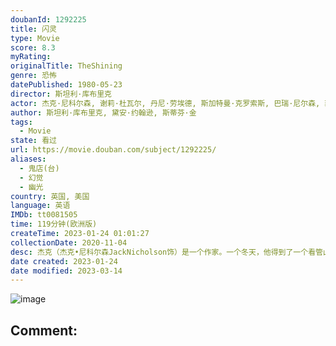 ```yaml
---
doubanId: 1292225
title: 闪灵
type: Movie
score: 8.3
myRating: 
originalTitle: TheShining
genre: 恐怖
datePublished: 1980-05-23
director: 斯坦利·库布里克
actor: 杰克·尼科尔森, 谢莉·杜瓦尔, 丹尼·劳埃德, 斯加特曼·克罗索斯, 巴瑞·尼尔森, 菲利普·斯通, 乔·托克尔, 安妮·杰克逊, 托尼·伯顿, 薇薇安·库布里克, 莉娅·贝尔达姆, 巴里·丹尼, 丽莎·伯恩斯, 路易丝·伯恩斯
author: 斯坦利·库布里克, 黛安·约翰逊, 斯蒂芬·金
tags:
  - Movie
state: 看过
url: https://movie.douban.com/subject/1292225/
aliases:
  - 鬼店(台)
  - 幻觉
  - 幽光
country: 英国, 美国
language: 英语
IMDb: tt0081505
time: 119分钟(欧洲版)
createTime: 2023-01-24 01:01:27
collectionDate: 2020-11-04
desc: 杰克（杰克•尼科尔森JackNicholson饰）是一个作家。一个冬天，他得到了一个看管山顶酒店的差事。这正合杰克的意思，他正好可以有一个幽静的地方写作。于是杰克带着妻儿搬进了酒店。冬天大雪封...
date created: 2023-01-24
date modified: 2023-03-14
---
```


![image](p2461253191.jpg)

Comment:
---
